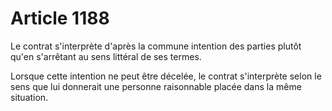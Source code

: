 # Article 1188

<p>Le contrat s'interprète d'après la commune intention des parties plutôt qu'en s'arrêtant au sens littéral de ses termes. </p><p> Lorsque cette intention ne peut être décelée, le contrat s'interprète selon le sens que lui donnerait une personne raisonnable placée dans la même situation. </p>